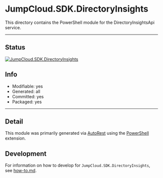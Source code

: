 <!-- region Generated -->
# JumpCloud.SDK.DirectoryInsights
This directory contains the PowerShell module for the DirectoryInsightsApi service.

---
## Status
[![JumpCloud.SDK.DirectoryInsights](https://img.shields.io/powershellgallery/v/JumpCloud.SDK.DirectoryInsights.svg?style=flat-square&label=JumpCloud.SDK.DirectoryInsights "JumpCloud.SDK.DirectoryInsights")](https://www.powershellgallery.com/packages/JumpCloud.SDK.DirectoryInsights/)

## Info
- Modifiable: yes
- Generated: all
- Committed: yes
- Packaged: yes

---
## Detail
This module was primarily generated via [AutoRest](https://github.com/Azure/autorest) using the [PowerShell](https://github.com/Azure/autorest.powershell) extension.

## Development
For information on how to develop for `JumpCloud.SDK.DirectoryInsights`, see [how-to.md](how-to.md).
<!-- endregion -->
